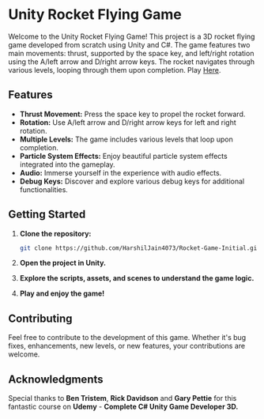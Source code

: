 # Unity Rocket Flying Game

Welcome to the Unity Rocket Flying Game! This project is a 3D rocket flying game developed from scratch using Unity and C#. The game features two main movements: thrust, supported by the space key, and left/right rotation using the A/left arrow and D/right arrow keys. The rocket navigates through various levels, looping through them upon completion. Play [Here](https://sharemygame.com/@Harshil_jain01/rocket-flying-game).

## Features

- **Thrust Movement:** Press the space key to propel the rocket forward.
- **Rotation:** Use A/left arrow and D/right arrow keys for left and right rotation.
- **Multiple Levels:** The game includes various levels that loop upon completion.
- **Particle System Effects:** Enjoy beautiful particle system effects integrated into the gameplay.
- **Audio:** Immerse yourself in the experience with audio effects.
- **Debug Keys:** Discover and explore various debug keys for additional functionalities.

## Getting Started

1. **Clone the repository:**

   ```bash
   git clone https://github.com/HarshilJain4073/Rocket-Game-Initial.git
2. **Open the project in Unity.**
3. **Explore the scripts, assets, and scenes to understand the game logic.**
4. **Play and enjoy the game!**

## Contributing
Feel free to contribute to the development of this game. Whether it's bug fixes, enhancements, new levels, or new features, your contributions are welcome.

## Acknowledgments

Special thanks to **Ben Tristem**, **Rick Davidson** and **Gary Pettie** for this fantastic course on **Udemy** - **Complete C# Unity Game Developer 3D.**
